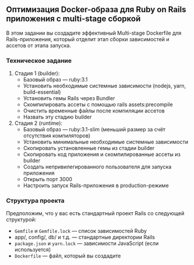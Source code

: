 ## Оптимизация Docker-образа для Ruby on Rails приложения с multi-stage сборкой

В этом задании вы создадите эффективный Multi-stage Dockerfile для Rails-приложения, который отделит этап сборки зависимостей и ассетов от этапа запуска.

### Техническое задание
1. Стадия 1 (builder):
    - Базовый образ — ruby:3.1
    - Установить необходимые системные зависимости (nodejs, yarn, build-essential)
    - Установить гемы Rails через Bundler
    - Скомпилировать ассеты с помощью rails assets:precompile
    - Очистить временные файлы после компиляции ассетов
    - Назвать эту стадию builder
2. Стадия 2 (runtime):
    - Базовый образ — ruby:3.1-slim (меньший размер за счёт отсутствия компиляторов)
    - Установить минимальные необходимые системные зависимости
    - Скопировать установленные гемы из стадии builder
    - Скопировать код приложения и скомпилированные ассеты из builder
    - Создать непривилегированного пользователя для запуска приложения
    - Открыть порт 3000
    - Настроить запуск Rails-приложения в production-режиме

### Структура проекта

Предположим, что у вас есть стандартный проект Rails со следующей структурой:

- `Gemfile` и `Gemfile.lock` — список зависимостей Ruby
- app/, config/, db/ и т.д. — стандартные директории Rails
- `package.json` и `yarn.lock` — зависимости JavaScript (если используется)
- `Dockerfile` — файл, который вы создадите